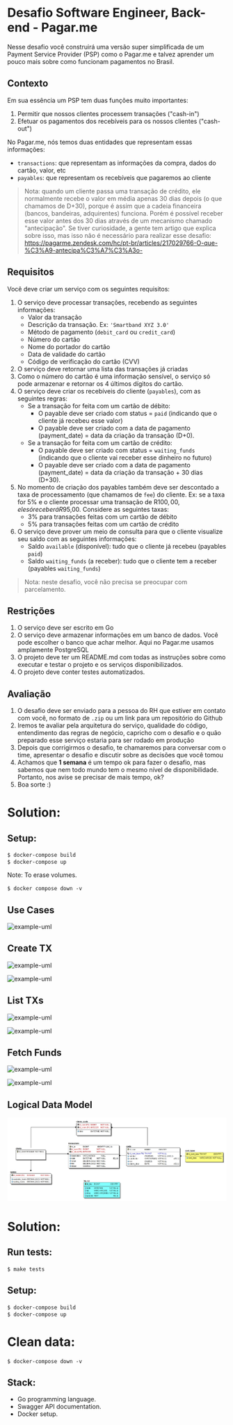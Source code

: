# Desafio Software Engineer, Back-end - Pagar.me

Nesse desafio você construirá uma versão super simplificada de um Payment Service Provider (PSP) como o Pagar.me e talvez aprender um pouco mais sobre como funcionam pagamentos no Brasil.

## Contexto

Em sua essência um PSP tem duas funções muito importantes:

1. Permitir que nossos clientes processem transações ("cash-in")
2. Efetuar os pagamentos dos recebíveis para os nossos clientes ("cash-out")

No Pagar.me, nós temos duas entidades que representam essas informações:

- `transactions`: que representam as informações da compra, dados do cartão, valor, etc
- `payables`: que representam os recebíveis que pagaremos ao cliente

> Nota: quando um cliente passa uma transação de crédito, ele normalmente recebe o valor em média apenas 30 dias depois (o que chamamos de D+30), porque é assim que a cadeia financeira (bancos, bandeiras, adquirentes) funciona. Porém é possível receber esse valor antes dos 30 dias através de um mecanismo chamado "antecipação". Se tiver curiosidade, a gente tem artigo que explica sobre isso, mas isso não é necessário para realizar esse desafio: https://pagarme.zendesk.com/hc/pt-br/articles/217029766-O-que-%C3%A9-antecipa%C3%A7%C3%A3o-

## Requisitos

Você deve criar um serviço com os seguintes requisitos:

1. O serviço deve processar transações, recebendo as seguintes informações:
   - Valor da transação
   - Descrição da transação. Ex: `'Smartband XYZ 3.0'`
   - Método de pagamento (`debit_card` ou `credit_card`)
   - Número do cartão
   - Nome do portador do cartão
   - Data de validade do cartão
   - Código de verificação do cartão (CVV)
2. O serviço deve retornar uma lista das transações já criadas
3. Como o número do cartão é uma informação sensível, o serviço só pode armazenar e retornar os 4 últimos dígitos do cartão.
4. O serviço deve criar os recebíveis do cliente (`payables`), com as seguintes regras:
   - Se a transação for feita com um cartão de débito:
     - O payable deve ser criado com status = `paid` (indicando que o cliente já recebeu esse valor)
     - O payable deve ser criado com a data de pagamento (payment_date) = data da criação da transação (D+0).
   - Se a transação for feita com um cartão de crédito:
     - O payable deve ser criado com status = `waiting_funds` (indicando que o cliente vai receber esse dinheiro no futuro)
     - O payable deve ser criado com a data de pagamento (payment_date) = data da criação da transação + 30 dias (D+30).
5. No momento de criação dos payables também deve ser descontado a taxa de processamento (que chamamos de `fee`) do cliente. Ex: se a taxa for 5% e o cliente processar uma transação de R$100,00, ele só receberá R$95,00. Considere as seguintes taxas:
   - 3% para transações feitas com um cartão de débito
   - 5% para transações feitas com um cartão de crédito
6. O serviço deve prover um meio de consulta para que o cliente visualize seu saldo com as seguintes informações:
   - Saldo `available` (disponível): tudo que o cliente já recebeu (payables `paid`)
   - Saldo `waiting_funds` (a receber): tudo que o cliente tem a receber (payables `waiting_funds`)

> Nota: neste desafio, você não precisa se preocupar com parcelamento.

## Restrições

1. O serviço deve ser escrito em Go
2. O serviço deve armazenar informações em um banco de dados. Você pode escolher o banco que achar melhor. Aqui no Pagar.me usamos amplamente PostgreSQL
3. O projeto deve ter um README.md com todas as instruções sobre como executar e testar o projeto e os serviços disponibilizados.
4. O projeto deve conter testes automatizados.

## Avaliação

1. O desafio deve ser enviado para a pessoa do RH que estiver em contato com você, no formato de `.zip` ou um link para um repositório do Github
2. Iremos te avaliar pela arquitetura do serviço, qualidade do código, entendimento das regras de negócio, capricho com o desafio e o quão preparado esse serviço estaria para ser rodado em produção
3. Depois que corrigirmos o desafio, te chamaremos para conversar com o time, apresentar o desafio e discutir sobre as decisões que você tomou
4. Achamos que **1 semana** é um tempo ok para fazer o desafio, mas sabemos que nem todo mundo tem o mesmo nível de disponibilidade. Portanto, nos avise se precisar de mais tempo, ok?
5. Boa sorte :)

# Solution:

## Setup:

```
$ docker-compose build
$ docker-compose up
```

Note: To erase volumes.

```
$ docker compose down -v
```

## Use Cases

![example-uml](http://www.plantuml.com/plantuml/proxy?cache=no&src=https://raw.githubusercontent.com/farber98/vagas/master/internal/docs/useCases/useCases.puml)

## Create TX

![example-uml](http://www.plantuml.com/plantuml/proxy?cache=no&src=https://raw.githubusercontent.com/farber98/vagas/master/internal/docs/activityDiagrams/createTx.puml)

![example-uml](http://www.plantuml.com/plantuml/proxy?cache=no&src=https://raw.githubusercontent.com/farber98/vagas/master/internal/docs/sequenceDiagrams/createTx.puml)

## List TXs

![example-uml](http://www.plantuml.com/plantuml/proxy?cache=no&src=https://raw.githubusercontent.com/farber98/vagas/master/internal/docs/activityDiagrams/listTxs.puml)

![example-uml](http://www.plantuml.com/plantuml/proxy?cache=no&src=https://raw.githubusercontent.com/farber98/vagas/master/internal/docs/sequenceDiagrams/listTxs.puml)

## Fetch Funds

![example-uml](http://www.plantuml.com/plantuml/proxy?cache=no&src=https://raw.githubusercontent.com/farber98/vagas/master/internal/docs/activityDiagrams/fetchFunds.puml)

![example-uml](http://www.plantuml.com/plantuml/proxy?cache=no&src=https://raw.githubusercontent.com/farber98/vagas/master/internal/docs/sequenceDiagrams/fetchFunds.puml)

## Logical Data Model

![data model](https://github.com/farber98/vagas/blob/master/internal/docs/dataModel/pagarme.jpg?raw=true)

# Solution:

## Run tests:

```
$ make tests
```

## Setup:

```
$ docker-compose build
$ docker-compose up
```

# Clean data:

```
$ docker-compose down -v
```

## Stack:

- Go programming language.
- Swagger API documentation.
- Docker setup.

